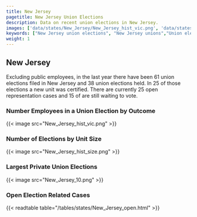 ```yaml
---
title: New Jersey
pagetitle: New Jersey Union Elections
description: Data on recent union elections in New Jersey.
images: ['data/states/New_Jersey/New_Jersey_hist_vic.png', 'data/states/New_Jersey/New_Jersey_hist_size.png', 'data/states/New_Jersey/New_Jersey_10.png']
keywords: ["New Jersey union elections", "New Jersey unions","Union elections"]
weight: 1
---
```

##  New Jersey

Excluding public employees, in the last year there have been 61 union elections filed in New Jersey and 38 union elections held. In 25 of those elections a new unit was certified. There are currently 25 open representation cases and 15 of are still waiting to vote.

### Number Employees in a Union Election by Outcome
{{< image src="New_Jersey_hist_vic.png" >}}

### Number of Elections by Unit Size
{{< image src="New_Jersey_hist_size.png" >}}

### Largest Private Union Elections
{{< image src="New_Jersey_10.png" >}}

### Open Election Related Cases
{{< readtable table="/tables/states/New_Jersey_open.html" >}}

